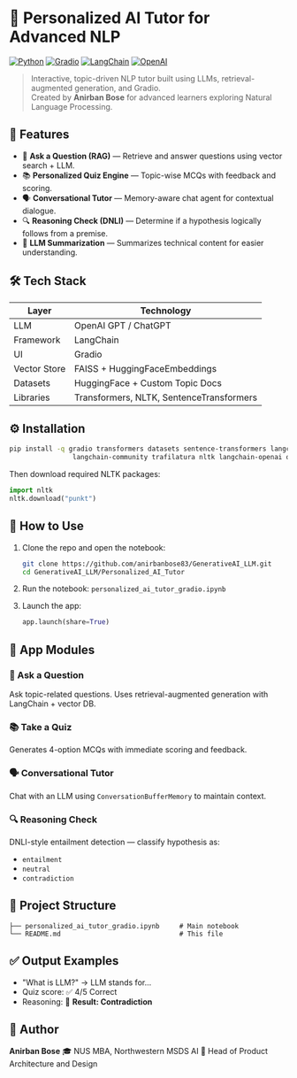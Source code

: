 # 🧠 Personalized AI Tutor for Advanced NLP

[![Python](https://img.shields.io/badge/python-3.10+-blue.svg)](https://www.python.org/)
[![Gradio](https://img.shields.io/badge/UI-Gradio-orange.svg)](https://www.gradio.app/)
[![LangChain](https://img.shields.io/badge/Framework-LangChain-brightgreen)](https://www.langchain.com/)
[![OpenAI](https://img.shields.io/badge/LLM-OpenAI-lightblue)](https://openai.com/)

> Interactive, topic-driven NLP tutor built using LLMs, retrieval-augmented generation, and Gradio.  
> Created by **Anirban Bose** for advanced learners exploring Natural Language Processing.


## 🚀 Features

- 📖 **Ask a Question (RAG)** — Retrieve and answer questions using vector search + LLM.
- 📚 **Personalized Quiz Engine** — Topic-wise MCQs with feedback and scoring.
- 🗣️ **Conversational Tutor** — Memory-aware chat agent for contextual dialogue.
- 🔍 **Reasoning Check (DNLI)** — Determine if a hypothesis logically follows from a premise.
- 🧠 **LLM Summarization** — Summarizes technical content for easier understanding.


## 🛠️ Tech Stack

| Layer         | Technology                                  |
|---------------|----------------------------------------------|
| LLM           | OpenAI GPT / ChatGPT                        |
| Framework     | LangChain                                   |
| UI            | Gradio                                      |
| Vector Store  | FAISS + HuggingFaceEmbeddings               |
| Datasets      | HuggingFace + Custom Topic Docs             |
| Libraries     | Transformers, NLTK, SentenceTransformers    |


## ⚙️ Installation

```bash
pip install -q gradio transformers datasets sentence-transformers langchain faiss-cpu \
                langchain-community trafilatura nltk langchain-openai openai
````

Then download required NLTK packages:

```python
import nltk
nltk.download("punkt")
```


## 🧪 How to Use

1. Clone the repo and open the notebook:

   ```bash
   git clone https://github.com/anirbanbose83/GenerativeAI_LLM.git
   cd GenerativeAI_LLM/Personalized_AI_Tutor
   ```

2. Run the notebook:
   `personalized_ai_tutor_gradio.ipynb`

3. Launch the app:

   ```python
   app.launch(share=True)
   ```


## 🧩 App Modules

### 📖 Ask a Question

Ask topic-related questions. Uses retrieval-augmented generation with LangChain + vector DB.

### 📚 Take a Quiz

Generates 4-option MCQs with immediate scoring and feedback.

### 🗣️ Conversational Tutor

Chat with an LLM using `ConversationBufferMemory` to maintain context.

### 🔍 Reasoning Check

DNLI-style entailment detection — classify hypothesis as:

* `entailment`
* `neutral`
* `contradiction`


## 📂 Project Structure

```
├── personalized_ai_tutor_gradio.ipynb     # Main notebook
└── README.md                              # This file
```


## ✅ Output Examples

* "What is LLM?" → LLM stands for...
* Quiz score: ✅ 4/5 Correct
* Reasoning: 🔎 **Result: Contradiction**


## 👤 Author

**Anirban Bose**
🎓 NUS MBA, Northwestern MSDS AI
💼 Head of Product Architecture and Design

